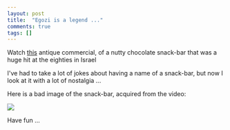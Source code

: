 ```yaml
---
layout: post
title:  "Egozi is a legend ..."
comments: true
tags: []
---
```



Watch [this](http://www.youtube.com/watch?v=FS9aA2zY0g0) antique commercial, of a nutty chocolate snack-bar that was a huge hit at the eighties in Israel

I've had to take a lot of jokes about having a name of a snack-bar, but now I look at it with a lot of nostalgia ...

Here is a bad image of the snack-bar, acquired from the video:

![](http://kenegozi.com/blog/uploaded/egozi_legend.PNG)

Have fun ...


